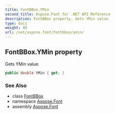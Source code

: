 ```yaml
---
title: FontBBox.YMin
second_title: Aspose.Font for .NET API Reference
description: FontBBox property. Gets YMin value
type: docs
weight: 40
url: /net/aspose.font/fontbbox/ymin/
---
```

## FontBBox.YMin property

Gets YMin value.

```csharp
public double YMin { get; }
```

### See Also

* class [FontBBox](../)
* namespace [Aspose.Font](../../fontbbox/)
* assembly [Aspose.Font](../../../)


